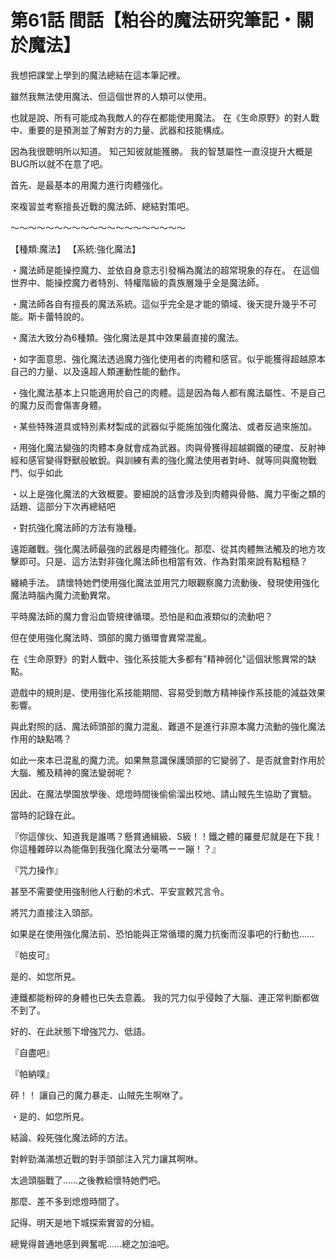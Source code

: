 # 第61話 間話【粕谷的魔法研究筆記・關於魔法】

我想把課堂上學到的魔法總結在這本筆記裡。

雖然我無法使用魔法、但這個世界的人類可以使用。

也就是說、所有可能成為我敵人的存在都能使用魔法。
在《生命原野》的對人戰中、重要的是預測並了解對方的力量、武器和技能構成。

因為我很聰明所以知道。
知己知彼就能獲勝。
我的智慧屬性一直沒提升大概是BUG所以就不在意了吧。

首先、是最基本的用魔力進行肉體強化。

來複習並考察擅長近戰的魔法師、總結對策吧。

〜〜〜〜〜〜〜〜〜〜〜〜〜〜〜〜〜〜〜〜

【種類:魔法】
【系統:強化魔法】

・魔法師是能操控魔力、並依自身意志引發稱為魔法的超常現象的存在。
在這個世界中、能操控魔力者特別、特權階級的貴族層幾乎全是魔法師。

・魔法師各自有擅長的魔法系統。這似乎完全是才能的領域、後天提升幾乎不可能。斯卡蕾特說的。

・魔法大致分為6種類。強化魔法是其中效果最直接的魔法。

・如字面意思、強化魔法透過魔力強化使用者的肉體和感官。似乎能獲得超越原本自己的力量、以及遠超人類運動性能的動作。

・強化魔法基本上只能適用於自己的肉體。這是因為每人都有魔法屬性、不是自己的魔力反而會傷害身體。

・某些特殊道具或特別素材製成的武器似乎能施加強化魔法、或者反過來施加。

・用強化魔法變強的肉體本身就會成為武器。肉與骨獲得超越鋼鐵的硬度、反射神經和感官變得野獸般敏銳。與訓練有素的強化魔法使用者對峙、就等同與魔物戰鬥、似乎如此

・以上是強化魔法的大致概要。要細說的話會涉及到肉體與骨骼、魔力平衡之類的話題、這部分下次再總結吧

・對抗強化魔法師的方法有幾種。

遠距離戰。強化魔法師最強的武器是肉體強化。那麼、從其肉體無法觸及的地方攻擊即可。只是、這方法對非強化魔法師也相當有效、作為對策來說有點粗糙？

纏繞手法。
請懷特她們使用強化魔法並用咒力眼觀察魔力流動後、發現使用強化魔法時腦內魔力流動異常。

平時魔法師的魔力會沿血管規律循環。恐怕是和血液類似的流動吧？

但在使用強化魔法時、頭部的魔力循環會異常混亂。

在《生命原野》的對人戰中、強化系技能大多都有"精神弱化"這個狀態異常的缺點。

遊戲中的規則是、使用強化系技能期間、容易受到敵方精神操作系技能的減益效果影響。

與此對照的話、魔法師頭部的魔力混亂、難道不是進行非原本魔力流動的強化魔法作用的缺點嗎？

如此一來本已混亂的魔力流。如果無意識保護頭部的它變弱了、是否就會對作用於大腦、觸及精神的魔法變弱呢？

因此、在魔法學園放學後、熄燈時間後偷偷溜出校地、請山賊先生協助了實驗。

當時的記錄在此。

『你這傢伙、知道我是誰嗎？懸賞通緝級、S級！！鐵之體的羅曼尼就是在下我！你這種雜碎以為能傷到我強化魔法分毫嗎ーー蹦！？』

『咒力操作』

甚至不需要使用強制他人行動的术式、平安宣敕咒言令。

將咒力直接注入頭部。

如果是在使用強化魔法前、恐怕能與正常循環的魔力抗衡而沒事吧的行動也……

『帕皮可』

是的、如您所見。

連鐵都能粉碎的身體也已失去意義。
我的咒力似乎侵蝕了大腦、連正常判斷都做不到了。

好的、在此狀態下增強咒力、低語。

『自盡吧』

『帕納噗』

砰！！
讓自己的魔力暴走、山賊先生啊咻了。

・是的、如您所見。

結論、殺死強化魔法師的方法。

對幹勁滿滿想近戰的對手頭部注入咒力讓其啊咻。

太過頭腦戰了……之後教給懷特她們吧。

那麼、差不多到熄燈時間了。

記得、明天是地下城探索實習的分組。

總覺得普通地感到興奮呢……總之加油吧。